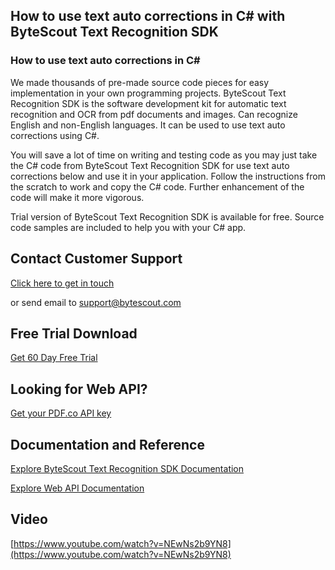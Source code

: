 ## How to use text auto corrections in C# with ByteScout Text Recognition SDK

### How to use text auto corrections in C#

We made thousands of pre-made source code pieces for easy implementation in your own programming projects. ByteScout Text Recognition SDK is the software development kit for automatic text recognition and OCR from pdf documents and images. Can recognize English and non-English languages. It can be used to use text auto corrections using C#.

You will save a lot of time on writing and testing code as you may just take the C# code from ByteScout Text Recognition SDK for use text auto corrections below and use it in your application. Follow the instructions from the scratch to work and copy the C# code. Further enhancement of the code will make it more vigorous.

Trial version of ByteScout Text Recognition SDK is available for free. Source code samples are included to help you with your C# app.

## Contact Customer Support

[Click here to get in touch](https://bytescout.zendesk.com/hc/en-us/requests/new?subject=ByteScout%20Text%20Recognition%20SDK%20Question)

or send email to [support@bytescout.com](mailto:support@bytescout.com?subject=ByteScout%20Text%20Recognition%20SDK%20Question) 

## Free Trial Download

[Get 60 Day Free Trial](https://bytescout.com/download/web-installer?utm_source=github-readme)

## Looking for Web API? 

[Get your PDF.co API key](https://pdf.co/documentation/api?utm_source=github-readme)

## Documentation and Reference

[Explore ByteScout Text Recognition SDK Documentation](https://bytescout.com/documentation/index.html?utm_source=github-readme)

[Explore Web API Documentation](https://pdf.co/documentation/api?utm_source=github-readme)

## Video

[https://www.youtube.com/watch?v=NEwNs2b9YN8](https://www.youtube.com/watch?v=NEwNs2b9YN8)